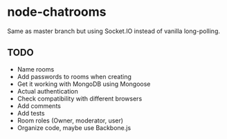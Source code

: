 node-chatrooms
==============

Same as master branch but using Socket.IO instead of vanilla long-polling.

TODO
----

* Name rooms
* Add passwords to rooms when creating
* Get it working with MongoDB using Mongoose
* Actual authentication
* Check compatibility with different browsers
* Add comments
* Add tests
* Room roles (Owner, moderator, user)
* Organize code, maybe use Backbone.js
